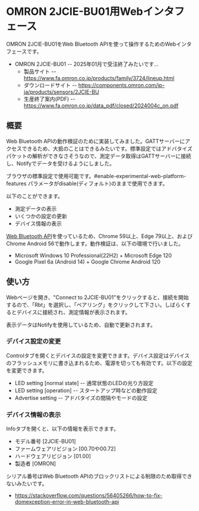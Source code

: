 # OMRON 2JCIE-BU01用Webインタフェース

OMRON 2JCIE-BU01をWeb Bluetooth APIを使って操作するためのWebインタフェースです。

- OMRON 2JCIE-BU01 -- 2025年01月で受注終了みたいです…
  - 製品サイト -- https://www.fa.omron.co.jp/products/family/3724/lineup.html
  - ダウンロードサイト -- https://components.omron.com/jp-ja/products/sensors/2JCIE-BU
  - 生産終了案内(PDF) -- https://www.fa.omron.co.jp/data_pdf/closed/2024004c_on.pdf


## 概要

Web Bluetooth APIの動作検証のために実装してみました。GATTサーバーにアクセスできるため、大抵のことはできるみたいです。標準設定ではアドバタイズパケットの解析ができなさそうなので、測定データ取得はGATTサーバーに接続し、Notifyでデータを受けるようにしました。

ブラウザの標準設定で使用可能です。#enable-experimental-web-platform-features パラメータがdisable(ディフォルト)のままで使用できます。

以下のことができます。

- 測定データの表示
- いくつかの設定の更新
- デバイス情報の表示

[Web Bluetooth API](https://developer.mozilla.org/ja/docs/Web/API/Web_Bluetooth_API)を使っているため、Chrome 59以上、Edge 79以上、およびChrome Android 56で動作します。動作検証は、以下の環境で行いました。

- Microsoft Windows 10 Professional(22H2) + Microsoft Edge 120
- Google Pixel 6a (Android 14) + Google Chrome Android 120


## 使い方

Webページを開き、"Connect to 2JCIE-BU01"をクリックすると、接続を開始するので、「Rbt」を選択し、「ペアリング」をクリックして下さい。しばらくするとデバイスに接続され、測定情報が表示されます。

表示データはNotifyを使用しているため、自動で更新されます。


### デバイス設定の変更

Controlタブを開くとデバイスの設定を変更できます。デバイス設定はデバイスのフラッシュメモリに書き込まれるため、電源を切っても有効です。以下の設定を変更できます。

- LED setting [normal state] -- 通常状態のLEDの光り方設定
- LED setting [operation] -- スタートアップ時などの動作設定
- Advertise setting -- アドバタイズの間隔やモードの設定

### デバイス情報の表示

Infoタブを開くと、以下の情報を表示できます。

- モデル番号 [2JCIE-BU01]
- ファームウェアリビジョン [00.70や00.72]
- ハードウェアリビジョン [01.00]
- 製造者 [OMRON]

シリアル番号はWeb Bluetooth APIのブロックリストによる制限のため取得できないみたいです。

- https://stackoverflow.com/questions/56405266/how-to-fix-domexception-error-in-web-bluetooth-api
